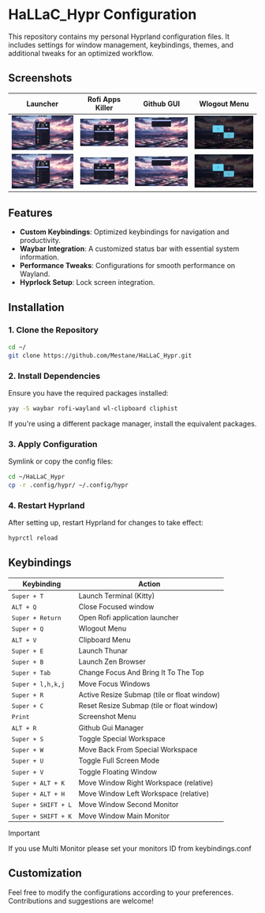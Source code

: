 # HaLLaC_Hypr Configuration

This repository contains my personal Hyprland configuration files. It includes settings for window management, keybindings, themes, and additional tweaks for an optimized workflow.

## Screenshots

| Launcher                                | Rofi Apps Killer                                       | Github GUI                              | Wlogout Menu                                |
| --------------------------------------- | ------------------------------------------------------ | --------------------------------------- | ------------------------------------------- |
| ![Launcher](./screenshots/launcher.png) | ![Rofi Apps Killer](./screenshots/rofi_killer_gui.png) | ![Github](./screenshots/github_gui.png) | ![Dashboard](./screenshots/log_menu_01.png) |
| ![Launcher](./screenshots/launcher.png) | ![Rofi Apps Killer](./screenshots/rofi_killer_gui.png) | ![Github](./screenshots/github_gui.png) | ![Dashboard](./screenshots/log_menu_01.png) |

## Features

- **Custom Keybindings**: Optimized keybindings for navigation and productivity.
- **Waybar Integration**: A customized status bar with essential system information.
- **Performance Tweaks**: Configurations for smooth performance on Wayland.
- **Hyprlock Setup**: Lock screen integration.

## Installation

### 1. Clone the Repository

```bash
cd ~/
git clone https://github.com/Mestane/HaLLaC_Hypr.git
```

### 2. Install Dependencies

Ensure you have the required packages installed:

```bash
yay -S waybar rofi-wayland wl-clipboard cliphist
```

If you're using a different package manager, install the equivalent packages.

### 3. Apply Configuration

Symlink or copy the config files:

```bash
cd ~/HaLLaC_Hypr
cp -r .config/hypr/ ~/.config/hypr
```

### 4. Restart Hyprland

After setting up, restart Hyprland for changes to take effect:

```bash
hyprctl reload
```

## Keybindings

| Keybinding          | Action                                      |
| ------------------- | ------------------------------------------- |
| `Super + T`         | Launch Terminal (Kitty)                     |
| `ALT + Q`           | Close Focused window                        |
| `Super + Return`    | Open Rofi application launcher              |
| `Super + Q`         | Wlogout Menu                                |
| `ALT + V`           | Clipboard Menu                              |
| `Super + E`         | Launch Thunar                               |
| `Super + B`         | Launch Zen Browser                          |
| `Super + Tab`       | Change Focus And Bring It To The Top        |
| `Super + l,h,k,j`   | Move Focus Windows                          |
| `Super + R`         | Active Resize Submap (tile or float window) |
| `Super + C`         | Reset Resize Submap (tile or float window)  |
| `Print`             | Screenshot Menu                             |
| `ALT + R`           | Github Gui Manager                          |
| `Super + S`         | Toggle Special Workspace                    |
| `Super + W`         | Move Back From Special Workspace            |
| `Super + U`         | Toggle Full Screen Mode                     |
| `Super + V`         | Toggle Floating Window                      |
| `Super + ALT + K`   | Move Window Right Workspace (relative)      |
| `Super + ALT + H`   | Move Window Left Workspace (relative)       |
| `Super + SHIFT + L` | Move Window Second Monitor                  |
| `Super + SHIFT + K` | Move Window Main Monitor                    |

> [!important]
> If you use Multi Monitor
> please set your monitors ID from keybindings.conf

<!-- > [!important] Multi Monitors -->
<!-- > Please set your monitors ID from keybindings.conf -->

## Customization

Feel free to modify the configurations according to your preferences. Contributions and suggestions are welcome!
